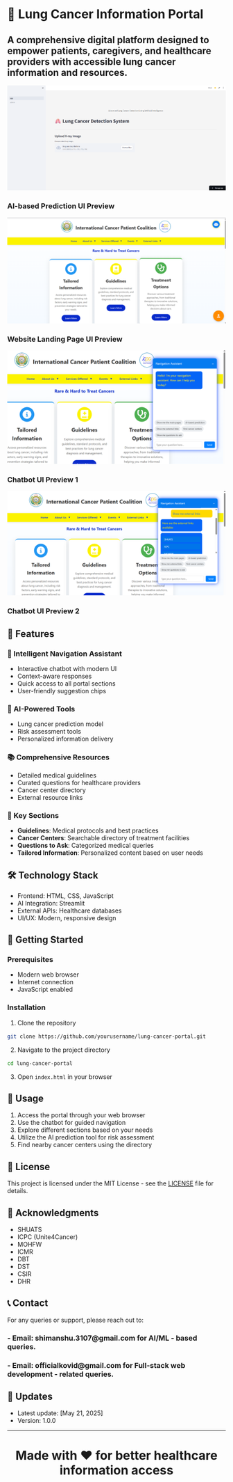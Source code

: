 # 🏥 Lung Cancer Information Portal

<h2>A comprehensive digital platform designed to empower patients, caregivers, and healthcare providers with accessible lung cancer information and resources.</h2>

![Website Preview](./UI_Preview/UI1.png) <h3>AI-based Prediction UI Preview</h3> 
![Website Preview](./UI_Preview/UI2.png) <h3>Website Landing Page UI Preview</h3> 
![Chatbot Interface](./UI_Preview/UI6.png) <h3>Chatbot UI Preview 1</h3> 
![Chatbot Interface](./UI_Preview/UI5.png) <h3>Chatbot UI Preview 2</h3> 

## 🌟 Features

### 🤖 Intelligent Navigation Assistant
- Interactive chatbot with modern UI
- Context-aware responses
- Quick access to all portal sections
- User-friendly suggestion chips

### 🧠 AI-Powered Tools
- Lung cancer prediction model
- Risk assessment tools
- Personalized information delivery

### 📚 Comprehensive Resources
- Detailed medical guidelines
- Curated questions for healthcare providers
- Cancer center directory
- External resource links

### 🎯 Key Sections
- **Guidelines**: Medical protocols and best practices
- **Cancer Centers**: Searchable directory of treatment facilities
- **Questions to Ask**: Categorized medical queries
- **Tailored Information**: Personalized content based on user needs

## 🛠️ Technology Stack
- Frontend: HTML, CSS, JavaScript
- AI Integration: Streamlit
- External APIs: Healthcare databases
- UI/UX: Modern, responsive design

## 🚀 Getting Started

### Prerequisites
- Modern web browser
- Internet connection
- JavaScript enabled

### Installation
1. Clone the repository
```bash
git clone https://github.com/yourusername/lung-cancer-portal.git
```
2. Navigate to the project directory
```bash
cd lung-cancer-portal
```
3. Open `index.html` in your browser

## 📱 Usage
1. Access the portal through your web browser
2. Use the chatbot for guided navigation
3. Explore different sections based on your needs
4. Utilize the AI prediction tool for risk assessment
5. Find nearby cancer centers using the directory

## 📄 License
This project is licensed under the MIT License - see the [LICENSE](LICENSE) file for details.

## 🙏 Acknowledgments
- SHUATS
- ICPC (Unite4Cancer)
- MOHFW
- ICMR
- DBT
- DST
- CSIR
- DHR

## 📞 Contact
For any queries or support, please reach out to:
<h3>- Email: shimanshu.3107@gmail.com for AI/ML - based queries.</h3>
<h3>- Email: officialkovid@gmail.com for Full-stack web development - related queries.</h3>

## 🔄 Updates
- Latest update: [May 21, 2025]
- Version: 1.0.0

---

<div align="center">
<h1>Made with ❤️ for better healthcare information access</h1>
</div> 


